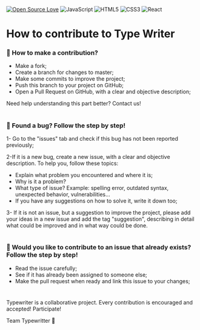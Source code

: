 [![Open Source Love](https://badges.frapsoft.com/os/v1/open-source-150x25.png?v=103)](https://github.com/ellerbrock/open-source-badges/)
![JavaScript](https://img.shields.io/badge/javascript-%23323330.svg?style=for-the-badge&logo=javascript&logoColor=%23F7DF1E)
![HTML5](https://img.shields.io/badge/html5-%23E34F26.svg?style=for-the-badge&logo=html5&logoColor=white)
![CSS3](https://img.shields.io/badge/css3-%231572B6.svg?style=for-the-badge&logo=css3&logoColor=white)
![React](https://img.shields.io/badge/react-%2320232a.svg?style=for-the-badge&logo=react&logoColor=%2361DAFB)

# How to contribute to Type Writer
### 📝 How to make a contribution?

  * Make a fork;
  * Create a branch for changes to master;
  * Make some commits to improve the project;
  * Push this branch to your project on GitHub;
  * Open a Pull Request on GitHub, with a clear and objective description;
  
  Need help understanding this part better? Contact us!
#
### 📝 Found a bug? Follow the step by step!

1- Go to the "issues" tab and check if this bug has not been reported previously;

2-If it is a new bug, create a new issue, with a clear and objective description. To help you, follow these topics:
  * Explain what problem you encountered and where it is;
  * Why is it a problem?
  * What type of issue? Example: spelling error, outdated syntax, unexpected behavior, vulnerabilities...
  * If you have any suggestions on how to solve it, write it down too;
 
3- If it is not an issue, but a suggestion to improve the project, please add your ideas in a new issue and add the tag "suggestion", describing in detail what could be improved and in what way could be done.
#
### 📝 Would you like to contribute to an issue that already exists? Follow the step by step!
  * Read the issue carefully;
  * See if it has already been assigned to someone else;
  * Make the pull request when ready and link this issue to your changes;
#


Typewriter is a collaborative project. Every contribution is encouraged and accepted! Participate!

Team Typewritter 💙
